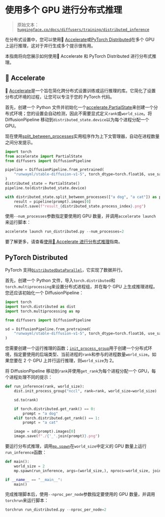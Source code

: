 # 使用多个 GPU 进行分布式推理

> 原始文本：[`huggingface.co/docs/diffusers/training/distributed_inference`](https://huggingface.co/docs/diffusers/training/distributed_inference)

在分布式设置中，您可以使用🤗 [Accelerate](https://huggingface.co/docs/accelerate/index)或[PyTorch Distributed](https://pytorch.org/tutorials/beginner/dist_overview.html)在多个 GPU 上运行推理，这对于并行生成多个提示很有用。

本指南将向您展示如何使用🤗 Accelerate 和 PyTorch Distributed 进行分布式推理。

## 🤗 Accelerate

🤗 [Accelerate](https://huggingface.co/docs/accelerate/index)是一个旨在简化跨分布式设置训练或运行推理的库。它简化了设置分布式环境的过程，让您可以专注于您的 PyTorch 代码。

首先，创建一个 Python 文件并初始化一个[accelerate.PartialState](https://huggingface.co/docs/accelerate/v0.27.0/en/package_reference/state#accelerate.PartialState)来创建一个分布式环境；您的设置会自动检测，因此不需要显式定义`rank`或`world_size`。将 DiffusionPipeline 移动到`distributed_state.device`以为每个进程分配一个 GPU。

现在使用[split_between_processes](https://huggingface.co/docs/accelerate/v0.27.0/en/package_reference/state#accelerate.PartialState.split_between_processes)实用程序作为上下文管理器，自动在进程数量之间分发提示。

```py
import torch
from accelerate import PartialState
from diffusers import DiffusionPipeline

pipeline = DiffusionPipeline.from_pretrained(
    "runwayml/stable-diffusion-v1-5", torch_dtype=torch.float16, use_safetensors=True
)
distributed_state = PartialState()
pipeline.to(distributed_state.device)

with distributed_state.split_between_processes(["a dog", "a cat"]) as prompt:
    result = pipeline(prompt).images[0]
    result.save(f"result_{distributed_state.process_index}.png")
```

使用`--num_processes`参数指定要使用的 GPU 数量，并调用`accelerate launch`来运行脚本：

```py
accelerate launch run_distributed.py --num_processes=2
```

要了解更多，请查看[使用🤗 Accelerate 进行分布式推理](https://huggingface.co/docs/accelerate/en/usage_guides/distributed_inference#distributed-inference-with-accelerate)指南。

## PyTorch Distributed

PyTorch 支持[`DistributedDataParallel`](https://pytorch.org/docs/stable/generated/torch.nn.parallel.DistributedDataParallel.html)，它实现了数据并行。

首先，创建一个 Python 文件，导入`torch.distributed`和`torch.multiprocessing`来设置分布式进程组，并在每个 GPU 上生成推理进程。您还应该初始化一个 DiffusionPipeline：

```py
import torch
import torch.distributed as dist
import torch.multiprocessing as mp

from diffusers import DiffusionPipeline

sd = DiffusionPipeline.from_pretrained(
    "runwayml/stable-diffusion-v1-5", torch_dtype=torch.float16, use_safetensors=True
)
```

您需要创建一个运行推理的函数；[`init_process_group`](https://pytorch.org/docs/stable/distributed.html?highlight=init_process_group#torch.distributed.init_process_group)用于创建一个分布式环境，指定要使用的后端类型、当前进程的`rank`和参与的进程数量`world_size`。如果您要在 2 个 GPU 上并行运行推理，则`world_size`为 2。

将 DiffusionPipeline 移动到`rank`并使用`get_rank`为每个进程分配一个 GPU，每个进程处理不同的提示：

```py
def run_inference(rank, world_size):
    dist.init_process_group("nccl", rank=rank, world_size=world_size)

    sd.to(rank)

    if torch.distributed.get_rank() == 0:
        prompt = "a dog"
    elif torch.distributed.get_rank() == 1:
        prompt = "a cat"

    image = sd(prompt).images[0]
    image.save(f"./{'_'.join(prompt)}.png")
```

要运行分布式推理，调用[`mp.spawn`](https://pytorch.org/docs/stable/multiprocessing.html#torch.multiprocessing.spawn)在`world_size`中定义的 GPU 数量上运行`run_inference`函数：

```py
def main():
    world_size = 2
    mp.spawn(run_inference, args=(world_size,), nprocs=world_size, join=True)

if __name__ == "__main__":
    main()
```

完成推理脚本后，使用`--nproc_per_node`参数指定要使用的 GPU 数量，并调用`torchrun`来运行脚本：

```py
torchrun run_distributed.py --nproc_per_node=2
```

